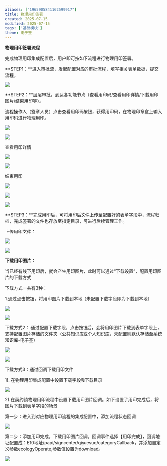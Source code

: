 ```yaml
---
aliases: ["1965905841162599917"]
title: 物理用印签署
created: 2025-07-15
modified: 2025-07-15
tags: ['基础模块']
theme: 电子签
---
```


**物理用印签署流程**

完成物理用印集成配置后，用户即可按如下流程进行物理用印签署。

**STEP1：**进入审批流，发起配置对应的审批流程，填写相关表单数据，提交流程。

![](https://myhelpdoc.oss-cn-heyuan.aliyuncs.com/mdimages/74d6be06c3f33e931ecafae8745357d4.jpg)

**STEP2：**层层审批，到达各功能节点（查看用印码/查看用印详情/下载用印图片/结束用印等）。

流程操作人（签章人员）点击查看用印码按钮，获得用印码，在物理印章盒上输入用印码进行物理用印。

![](https://myhelpdoc.oss-cn-heyuan.aliyuncs.com/mdimages/872be0b0e94feb057808ab99d5ee093f.jpg)

![](https://myhelpdoc.oss-cn-heyuan.aliyuncs.com/mdimages/3c9f806e0172c966daee9a1d48c0e8f2.jpg)

查看用印详情

![](https://myhelpdoc.oss-cn-heyuan.aliyuncs.com/mdimages/58818d4647c6849864c3589aa2f751b0.jpg)

![](https://myhelpdoc.oss-cn-heyuan.aliyuncs.com/mdimages/b6e3b374300587d966c14feb4d086a1b.jpg)

结束用印

![](https://myhelpdoc.oss-cn-heyuan.aliyuncs.com/mdimages/97466be61e58923e84deaaaec335db86.jpg)

![](https://myhelpdoc.oss-cn-heyuan.aliyuncs.com/mdimages/2b45ec89902e52810a82cb122bd356a5.jpg)

![](https://myhelpdoc.oss-cn-heyuan.aliyuncs.com/mdimages/1f74d665f09dabb60ec16f31646a5ada.jpg)

**STEP3：**完成用印后，可将用印后文件上传至配置好的表单字段中，流程归档，完成签署的文件也存放至指定目录，可进行后续管理工作。

上传用印文件：

![](https://myhelpdoc.oss-cn-heyuan.aliyuncs.com/mdimages/21f4bf037f8eb0c263ca1dfcc6a5b47b.jpg)

![](https://myhelpdoc.oss-cn-heyuan.aliyuncs.com/mdimages/20bed18827e519eaeee3e0d47f0fe287.jpg)

**下载用印图片：**

当已经有线下用印后，就会产生用印图片，此时可以通过“下载设置”，配置用印图片的下载方式

下载方式一共有3种：

1.通过点击按钮，将用印图片下载到本地（未配置下载字段即为下载到本地）

![](https://myhelpdoc.oss-cn-heyuan.aliyuncs.com/mdimages/4096bd62c7bdc68642621b448f890e92.jpg)

![](https://myhelpdoc.oss-cn-heyuan.aliyuncs.com/mdimages/63aacbc3a91790ddf75a5bbf9e2008b3.jpg)

下载方式2：:通过配置下载字段，点击按钮后，会将用印图片下载到表单字段上，支持配置图片存储的文件夹（公共知识库或个人知识库，未配置则默认存储至系统知识库-电子签）

![](https://myhelpdoc.oss-cn-heyuan.aliyuncs.com/mdimages/b142a31b00c8f7db52bb410b18e533eb.jpg)

![](https://myhelpdoc.oss-cn-heyuan.aliyuncs.com/mdimages/f9145d45cebbd5b85c6ef7b30b92fb6d.jpg)

下载方式3：通过回调下载用印文件

1). 在物理用印集成配置中设置下载字段和下载目录

![](https://myhelpdoc.oss-cn-heyuan.aliyuncs.com/mdimages/3c5d8dea5192eb63ba05fc6bb00b9a88.jpg)

2).在契约锁物理用印流程中设置下载用印图片回调。如下设置了用印完成后，将图片下载到表单字段的场景

第一步：进入到对应物理用印流程的集成配置中，添加流程状态回调

![](https://myhelpdoc.oss-cn-heyuan.aliyuncs.com/mdimages/6f31d4bee5d836d19c0691be6001b203.jpg)

第二步：添加用印完成，下载用印图片回调。回调事件选择【用印完成】，回调地址配置成：E10地址/papi/signcenter/qiyuesuo/categoryCallback，并添加自定义参数ecologyOperate,参数值设置为download。

![](https://myhelpdoc.oss-cn-heyuan.aliyuncs.com/mdimages/66273115dd7f3df69be85fab475d97cb.jpg)

